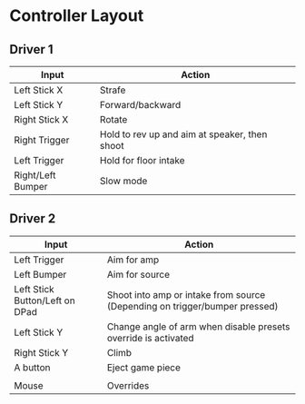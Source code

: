 # Controller Layout

## Driver 1

| Input             | Action                                        |
|-------------------|-----------------------------------------------|
| Left Stick X      | Strafe                                        |
| Left Stick Y      | Forward/backward                              |
| Right Stick X     | Rotate                                        |
| Right Trigger     | Hold to rev up and aim at speaker, then shoot |
| Left Trigger      | Hold for floor intake                         |
| Right/Left Bumper | Slow mode                                     |

## Driver 2

| Input                          | Action                                                                     |
|--------------------------------|----------------------------------------------------------------------------|
| Left Trigger                   | Aim for amp                                                                |
| Left Bumper                    | Aim for source                                                             |
| Left Stick Button/Left on DPad | Shoot into amp or intake from source (Depending on trigger/bumper pressed) |
| Left Stick Y                   | Change angle of arm when disable presets override is activated             |
| Right Stick Y                  | Climb                                                                      |
| A button                       | Eject game piece                                                           |
|                                |                                                                            |
| Mouse                          | Overrides                                                                  |
